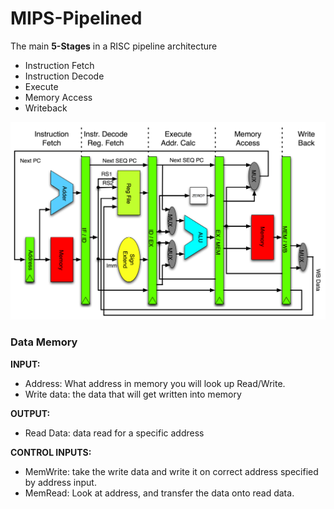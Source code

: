 # MIPS-Pipelined
The main **5-Stages** in a RISC pipeline architecture 
 - Instruction Fetch
 - Instruction Decode
 - Execute
 - Memory Access
 - Writeback
 
![](Pipeline_MIPS.png)

### Data Memory

**INPUT:**
- Address: What address in memory you will look up Read/Write.
- Write data: the data that will get written into memory

**OUTPUT:**
- Read Data: data read for a specific address

**CONTROL INPUTS:**
 - MemWrite: take the write data and write it on correct address specified by address input. 
 - MemRead: Look at address, and transfer the data onto read data.


 
